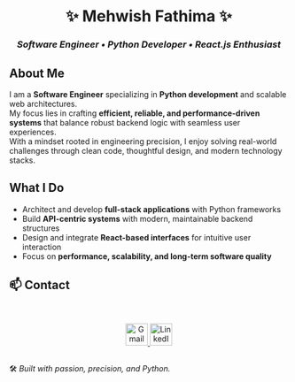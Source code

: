 <!-- ---------------------------- -->
<!--     PROFESSIONAL README      -->
<!-- ---------------------------- -->

<div align="center">

# ✨ **Mehwish Fathima** ✨
### *Software Engineer • Python Developer • React.js Enthusiast*



</div>

##  **About Me**
I am a **Software Engineer** specializing in **Python development** and scalable web architectures.  
My focus lies in crafting **efficient, reliable, and performance-driven systems** that balance robust backend logic with seamless user experiences.  
With a mindset rooted in engineering precision, I enjoy solving real-world challenges through clean code, thoughtful design, and modern technology stacks.  



##  **What I Do**
- Architect and develop **full-stack applications** with Python frameworks  
- Build **API-centric systems** with modern, maintainable backend structures  
- Design and integrate **React-based interfaces** for intuitive user interaction  
- Focus on **performance, scalability, and long-term software quality**  




## ​📫  Contact
​<div align="center">
<a href="mailto:mehwishfathima.mail@gmail.com">
<img src="https://cdn.jsdelivr.net/gh/simple-icons/simple-icons/icons/gmail.svg" alt="Gmail" width="40" height="40"/>
</a>
<a href="https://www.linkedin.com/in/mehwishfatima11">
<img src="https://cdn.jsdelivr.net/gh/simple-icons/simple-icons/icons/linkedin.svg?color=0077B5" alt="LinkedIn" width="40" height="40"/>
</a>
</div>

## <div align="center">

🛠️ *Built with passion, precision, and Python.*

</div>